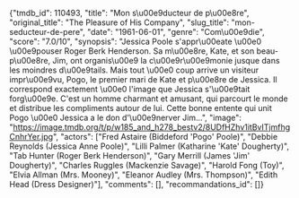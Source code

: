 {"tmdb_id": 110493, "title": "Mon s\u00e9ducteur de p\u00e8re", "original_title": "The Pleasure of His Company", "slug_title": "mon-seducteur-de-pere", "date": "1961-06-01", "genre": "Com\u00e9die", "score": "7.0/10", "synopsis": "Jessica Poole s'appr\u00eate \u00e0 \u00e9pouser Roger Berk Henderson. Sa m\u00e8re, Kate, et son beau-p\u00e8re, Jim, ont organis\u00e9 la c\u00e9r\u00e9monie jusque dans les moindres d\u00e9tails. Mais tout \u00e0 coup arrive un visiteur impr\u00e9vu, Pogo, le premier mari de Kate et p\u00e8re de Jessica. Il correspond exactement \u00e0 l'image que Jessica s'\u00e9tait forg\u00e9e. C'est un homme charmant et amusant, qui parcourt le monde et distribue les compliments autour de lui. Cette bonne entente qui unit Pogo \u00e0 Jessica a le don d'\u00e9nerver Jim...", "image": "https://image.tmdb.org/t/p/w185_and_h278_bestv2/8UDfHZhv1itBvITjmfhgCnhrYer.jpg", "actors": ["Fred Astaire (Biddeford 'Pogo' Poole)", "Debbie Reynolds (Jessica Anne Poole)", "Lilli Palmer (Katharine 'Kate' Dougherty)", "Tab Hunter (Roger Berk Henderson)", "Gary Merrill (James 'Jim' Dougherty)", "Charles Ruggles (Mackenzie Savage)", "Harold Fong (Toy)", "Elvia Allman (Mrs. Mooney)", "Eleanor Audley (Mrs. Thompson)", "Edith Head (Dress Designer)"], "comments": [], "recommandations_id": []}